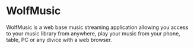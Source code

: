 # WolfMusic
WolfMusic is a web base music streaming application allowing you access to your music library from anywhere,
play your music from your phone, table, PC or any divice with a web browser. 

